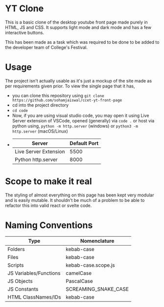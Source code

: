 # YT Clone
This is a basic clone of the desktop youtube front page made purely in HTML, JS and CSS. It supports light mode and dark mode and has a few interactive buttons.

This has been made as a task which was required to be done to be added to the developer team of College's Festival.

# Usage
The project isn't actually usable as it's just a mockup of the site made as per requirements given prior. To view the single page that it has, 
- you can clone this repository using 
  `git clone https://github.com/sohamjaiswal/ccet-yt-front-page`
- cd into the project directory
- `cd code`
- Now, if you are using visual studio code, you may open it using Live Server extension of VSCode, opened (generally) via `code .` or host via python using, `python -m http.server` (windows) or `python3 -m http.server` (macOS/Linux) 
-   | Server                | Default Port |
    |-----------------------|--------------|
    | Live Server Extension | 5500         |
    | Python http.server    | 8000         |

# Scope to make it real
The styling of almost everything on this page has been kept very modular and is easily mutable. It shouldn't be much of a problem to be able to refactor this into valid react or svelte code.

# Naming Conventions 
| Type                   | Nomenclature         |
|------------------------|----------------------|
| Folders                | kebab-case           |
| Files                  | kebab-case           |
| Scripts                | kebab-case.scope.js  |
| JS Variables/Functions | camelCase            |
| JS Objects             | PascalCase           |
| JS Constants           | SCREAMING_SNAKE_CASE |
| HTML ClassNames/IDs    | kebab-case           |